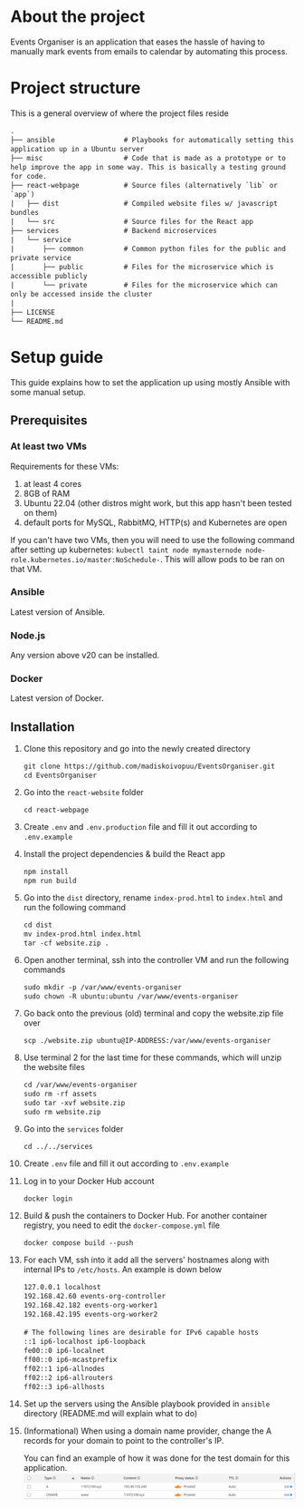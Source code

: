 # About the project
Events Organiser is an application that eases the hassle of having to manually mark events from emails to calendar by automating this process.

# Project structure
This is a general overview of where the project files reside
```
.
├── ansible                 # Playbooks for automatically setting this application up in a Ubuntu server
├── misc                    # Code that is made as a prototype or to help improve the app in some way. This is basically a testing ground for code.
├── react-webpage           # Source files (alternatively `lib` or `app`)
|   ├── dist                # Compiled website files w/ javascript bundles
|   └── src                 # Source files for the React app
├── services                # Backend microservices
|   └── service
|       ├── common          # Common python files for the public and private service
|       ├── public          # Files for the microservice which is accessible publicly
|       └── private         # Files for the microservice which can only be accessed inside the cluster
|
├── LICENSE
└── README.md
```

# Setup guide
This guide explains how to set the application up using mostly Ansible with some manual setup.

## Prerequisites
### At least two VMs
Requirements for these VMs: 
1. at least 4 cores
2. 8GB of RAM
3. Ubuntu 22.04 (other distros might work, but this app hasn't been tested on them)
4. default ports for MySQL, RabbitMQ, HTTP(s) and Kubernetes are open

If you can't have two VMs, then you will need to use the following command after setting up kubernetes: `kubectl taint node mymasternode node-role.kubernetes.io/master:NoSchedule-`. This will allow pods to be ran on that VM.

### Ansible
Latest version of Ansible.

### Node.js
Any version above v20 can be installed.

### Docker
Latest version of Docker.

## Installation
1. Clone this repository and go into the newly created directory
    ```
    git clone https://github.com/madiskoivopuu/EventsOrganiser.git
    cd EventsOrganiser
    ```
2. Go into the `react-website` folder
    ```
    cd react-webpage
    ```
3. Create `.env` and `.env.production` file and fill it out according to `.env.example`
4. Install the project dependencies & build the React app
    ```
    npm install
    npm run build
    ```
5. Go into the `dist` directory, rename `index-prod.html` to `index.html` and run the following command
    ```
    cd dist
    mv index-prod.html index.html
    tar -cf website.zip .
    ```
6. Open another terminal, ssh into the controller VM and run the following commands
    ```
    sudo mkdir -p /var/www/events-organiser
    sudo chown -R ubuntu:ubuntu /var/www/events-organiser
    ```
7. Go back onto the previous (old) terminal and copy the website.zip file over
    ```
    scp ./website.zip ubuntu@IP-ADDRESS:/var/www/events-organiser
    ```
8. Use terminal 2 for the last time for these commands, which will unzip the website files
    ```
    cd /var/www/events-organiser
    sudo rm -rf assets
    sudo tar -xvf website.zip
    sudo rm website.zip
    ```
9. Go into the `services` folder
    ```
    cd ../../services
    ```
10. Create `.env` file and fill it out according to `.env.example`
11. Log in to your Docker Hub account
    ```
    docker login
    ```
12. Build & push the containers to Docker Hub. For another container registry, you need to edit the `docker-compose.yml` file
    ```
    docker compose build --push
    ```
13. For each VM, ssh into it add all the servers' hostnames along with internal IPs to `/etc/hosts`. An example is down below
    ```
    127.0.0.1 localhost
    192.168.42.60 events-org-controller
    192.168.42.182 events-org-worker1
    192.168.42.195 events-org-worker2

    # The following lines are desirable for IPv6 capable hosts
    ::1 ip6-localhost ip6-loopback
    fe00::0 ip6-localnet
    ff00::0 ip6-mcastprefix
    ff02::1 ip6-allnodes
    ff02::2 ip6-allrouters
    ff02::3 ip6-allhosts
    ```
14. Set up the servers using the Ansible playbook provided in `ansible` directory (README.md will explain what to do)

15. (Informational) When using a domain name provider, change the A records for your domain to point to the controller's IP.

    You can find an example of how it was done for the test domain for this application.
    ![Cloudflare DNS setup for Events Organiser test](example-dns-cloudflare.png)